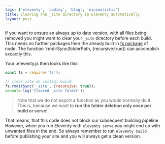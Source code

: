 ```yaml
---
tags: ['eleventy', 'coding', 'blog', 'minimalistic']
title: Clearing the _site directory in Eleventy automatically
layout: post
---
```


If you want to ensure an always up to date version, with all files being removed you might want to clear your `_site` directory before each build. This needs no further packages then the already built in [fs package](https://nodejs.org/api/fs.html) of node. The function `rmdirSync(folderPath, {recursive:true}) can accomplish excactly this.

Your .eleventy.js then looks like this:

``` javascript
const fs = require('fs');

// clear site on initial build
fs.rmdirSync('_site', {recursive: true});
console.log('Cleared _site folder');
```

> Note that we do not export a function as you would normally do it. This is, because we want to **run the folder deletion only once per build or serve**!

That means, that this code does not block our subsequent building pipeline. However, when you run Eleventy with `eleventy serve` you might end up with unwanted files in the end. So always remember to run `eleventy build` before publishing your site and you will always get a clean version.
